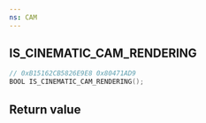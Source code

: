 ```yaml
---
ns: CAM
---
```

## IS_CINEMATIC_CAM_RENDERING

```c
// 0xB15162CB5826E9E8 0x80471AD9
BOOL IS_CINEMATIC_CAM_RENDERING();
```


## Return value
